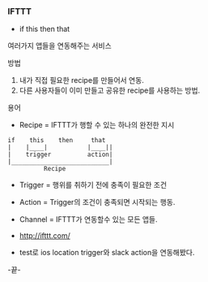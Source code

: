 ### IFTTT

- if this then that

여러가지 앱들을 연동해주는 서비스

방법
1. 내가 직접 필요한 recipe를 만들어서 연동.
2. 다른 사용자들이 이미 만들고 공유한 recipe를 사용하는 방법.

용어
- Recipe = IFTTT가 행할 수 있는 하나의 완전한 지시

```
if    this    then     that
|    |____|           |____||
|    trigger          action|
|___________________________|
          Recipe
```
- Trigger = 행위를 취하기 전에 충족이 필요한 조건
- Action = Trigger의 조건이 충족되면 시작되는 행동.
- Channel = IFTTT가 연동할수 있는 모든 앱들.

- http://ifttt.com/
- test로 ios location trigger와 slack action을 연동해봤다.

-끝-
